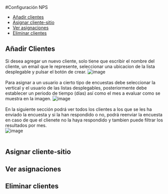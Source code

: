 #Configuración NPS
 - [Añadir clientes](#head1)
 - [Asignar cliente-sitio](#head2)
 - [Ver asignaciones](#head3)
 - [Eliminar clientes](#head4)

## <a name="head1">Añadir Clientes</a>
Si desea agregar un nuevo cliente, solo tiene que escribir el nombre del cliente, un email que le represente, seleccionar una ubicacion de la lista desplegable y pulsar el botón de crear.
![image](/images/docs/survey/añadir1.png)<br><br>
Para asignar a un usuario a cierto tipo de encuestas debe seleccionar la vertical y el usuario de las listas desplegables, posteriormente debe establecer un periodo de tiempo (días) así como el mes a evaluar como se muestra en la imagen.
![image](/images/docs/survey/añadir2.png)<br><br>
En la siguiente sección podrá ver todos los clientes a los que se les ha enviado la encuesta y si la han respondido o no, podrá reenviar la encuesta en caso de que el clienete no la haya respondido y tambien puede filtrar los resultados por mes.<br>
![image](/images/docs/survey/añadir3.png)<br><br>
## <a name="head2">Asignar cliente-sitio</a>

## <a name="head3">Ver asignaciones</a>
## <a name="head4">Eliminar clientes</a>
